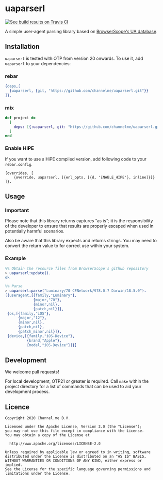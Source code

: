 # uaparserl

[![See build results on Travis CI][status]][travis]

A simple user-agent parsing library based on [BrowserScope's UA database][1].

## Installation

`uaparserl` is tested with OTP from version 20 onwards. To use it, add
`uaparserl` to your dependencies:

### rebar

```erlang
{deps,[
  {uaparserl, {git, "https://github.com/channelme/uaparserl.git"}}
]}.
```

### mix

```elixir
def project do
  [
    deps: [{:uaparserl, git: "https://github.com/channelme/uaparserl.git"}]
  ]
end
```

### Enable HiPE

If you want to use a HiPE compiled version, add following code to your
`rebar.config`.

```
{overrides, [
    {override, uaparserl, [{erl_opts, [{d, 'ENABLE_HIPE'}, inline]}]}
]}.
```

## Usage

### Important

Please note that this library returns captures "as is"; it is the
responsibility of the developer to ensure that results are properly
escaped when used in potentially harmful scenarios.

Also be aware that this library expects and returns strings. You may
need to convert the return value to for correct use within your system.

### Example

```erlang
%% Obtain the resource files from BrowserScope's github repository
> uaparserl:update().
ok

%% Parse
> uaparserl:parse("Luminary/70 CFNetwork/978.0.7 Darwin/18.5.0").
[{useragent,[{family,"Luminary"},
             {major,"70"},
             {minor,nil},
             {patch,nil}]},
 {os,[{family,"iOS"},
      {major,"12"},
      {minor,nil},
      {patch,nil},
      {patch_minor,nil}]},
 {device,[{family,"iOS-Device"},
          {brand,"Apple"},
          {model,"iOS-Device"}]}]
```

## Development

We welcome pull requests!

For local development, OTP21 or greater is required. Call `make` within
the project directory for a list of commands that can be used to aid
your development process.

## Licence

```
Copyright 2020 Channel.me B.V.

Licensed under the Apache License, Version 2.0 (the "License");
you may not use this file except in compliance with the License.
You may obtain a copy of the License at

  http://www.apache.org/licenses/LICENSE-2.0

Unless required by applicable law or agreed to in writing, software
distributed under the License is distributed on an "AS IS" BASIS,
WITHOUT WARRANTIES OR CONDITIONS OF ANY KIND, either express or implied.
See the License for the specific language governing permissions and
limitations under the License.
```

[1]: https://github.com/ua-parser/uap-core
[travis]: https://travis-ci.org/channelme/uaparserl
[status]: https://api.travis-ci.org/channelme/uaparserl.svg?branch=master
